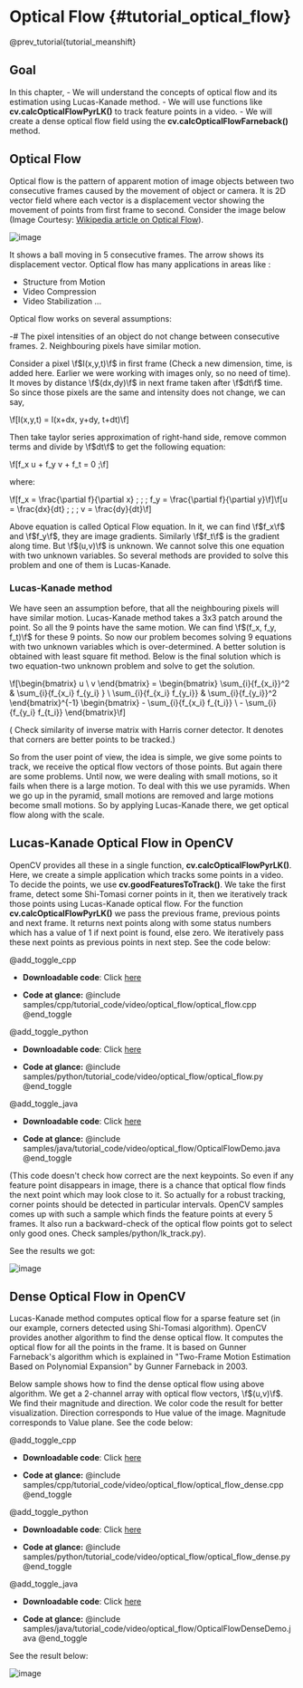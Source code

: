 Optical Flow {#tutorial_optical_flow}
============

@prev_tutorial{tutorial_meanshift}

Goal
----

In this chapter,
    -   We will understand the concepts of optical flow and its estimation using Lucas-Kanade
        method.
    -   We will use functions like **cv.calcOpticalFlowPyrLK()** to track feature points in a
        video.
    -   We will create a dense optical flow field using the **cv.calcOpticalFlowFarneback()** method.

Optical Flow
------------

Optical flow is the pattern of apparent motion of image objects between two consecutive frames
caused by the movement of object or camera. It is 2D vector field where each vector is a
displacement vector showing the movement of points from first frame to second. Consider the image
below (Image Courtesy: [Wikipedia article on Optical Flow](http://en.wikipedia.org/wiki/Optical_flow)).

![image](images/optical_flow_basic1.jpg)

It shows a ball moving in 5 consecutive frames. The arrow shows its displacement vector. Optical
flow has many applications in areas like :

-   Structure from Motion
-   Video Compression
-   Video Stabilization ...

Optical flow works on several assumptions:

-#  The pixel intensities of an object do not change between consecutive frames.
2.  Neighbouring pixels have similar motion.

Consider a pixel \f$I(x,y,t)\f$ in first frame (Check a new dimension, time, is added here. Earlier we
were working with images only, so no need of time). It moves by distance \f$(dx,dy)\f$ in next frame
taken after \f$dt\f$ time. So since those pixels are the same and intensity does not change, we can say,

\f[I(x,y,t) = I(x+dx, y+dy, t+dt)\f]

Then take taylor series approximation of right-hand side, remove common terms and divide by \f$dt\f$ to
get the following equation:

\f[f_x u + f_y v + f_t = 0 \;\f]

where:

\f[f_x = \frac{\partial f}{\partial x} \; ; \; f_y = \frac{\partial f}{\partial y}\f]\f[u = \frac{dx}{dt} \; ; \; v = \frac{dy}{dt}\f]

Above equation is called Optical Flow equation. In it, we can find \f$f_x\f$ and \f$f_y\f$, they are image
gradients. Similarly \f$f_t\f$ is the gradient along time. But \f$(u,v)\f$ is unknown. We cannot solve this
one equation with two unknown variables. So several methods are provided to solve this problem and
one of them is Lucas-Kanade.

### Lucas-Kanade method

We have seen an assumption before, that all the neighbouring pixels will have similar motion.
Lucas-Kanade method takes a 3x3 patch around the point. So all the 9 points have the same motion. We
can find \f$(f_x, f_y, f_t)\f$ for these 9 points. So now our problem becomes solving 9 equations with
two unknown variables which is over-determined. A better solution is obtained with least square fit
method. Below is the final solution which is two equation-two unknown problem and solve to get the
solution.

\f[\begin{bmatrix} u \\ v \end{bmatrix} =
\begin{bmatrix}
    \sum_{i}{f_{x_i}}^2  &  \sum_{i}{f_{x_i} f_{y_i} } \\
    \sum_{i}{f_{x_i} f_{y_i}} & \sum_{i}{f_{y_i}}^2
\end{bmatrix}^{-1}
\begin{bmatrix}
    - \sum_{i}{f_{x_i} f_{t_i}} \\
    - \sum_{i}{f_{y_i} f_{t_i}}
\end{bmatrix}\f]

( Check similarity of inverse matrix with Harris corner detector. It denotes that corners are better
points to be tracked.)

So from the user point of view, the idea is simple, we give some points to track, we receive the optical
flow vectors of those points. But again there are some problems. Until now, we were dealing with
small motions, so it fails when there is a large motion. To deal with this we use pyramids. When we go up in
the pyramid, small motions are removed and large motions become small motions. So by applying
Lucas-Kanade there, we get optical flow along with the scale.

Lucas-Kanade Optical Flow in OpenCV
-----------------------------------

OpenCV provides all these in a single function, **cv.calcOpticalFlowPyrLK()**. Here, we create a
simple application which tracks some points in a video. To decide the points, we use
**cv.goodFeaturesToTrack()**. We take the first frame, detect some Shi-Tomasi corner points in it,
then we iteratively track those points using Lucas-Kanade optical flow. For the function
**cv.calcOpticalFlowPyrLK()** we pass the previous frame, previous points and next frame. It
returns next points along with some status numbers which has a value of 1 if next point is found,
else zero. We iteratively pass these next points as previous points in next step. See the code
below:

@add_toggle_cpp
-   **Downloadable code**: Click
    [here](https://github.com/opencv/opencv/tree/master/samples/cpp/tutorial_code/video/optical_flow/optical_flow.cpp)

-   **Code at glance:**
    @include samples/cpp/tutorial_code/video/optical_flow/optical_flow.cpp
@end_toggle

@add_toggle_python
-   **Downloadable code**: Click
    [here](https://github.com/opencv/opencv/tree/master/samples/python/tutorial_code/video/optical_flow/optical_flow.py)

-   **Code at glance:**
    @include samples/python/tutorial_code/video/optical_flow/optical_flow.py
@end_toggle


@add_toggle_java
-   **Downloadable code**: Click
    [here](https://github.com/opencv/opencv/tree/master/samples/java/tutorial_code/video/optical_flow/OpticalFlowDemo.java)

-   **Code at glance:**
    @include samples/java/tutorial_code/video/optical_flow/OpticalFlowDemo.java
@end_toggle

(This code doesn't check how correct are the next keypoints. So even if any feature point disappears
in image, there is a chance that optical flow finds the next point which may look close to it. So
actually for a robust tracking, corner points should be detected in particular intervals. OpenCV
samples comes up with such a sample which finds the feature points at every 5 frames. It also run a
backward-check of the optical flow points got to select only good ones. Check
samples/python/lk_track.py).

See the results we got:

![image](images/opticalflow_lk.jpg)

Dense Optical Flow in OpenCV
----------------------------

Lucas-Kanade method computes optical flow for a sparse feature set (in our example, corners detected
using Shi-Tomasi algorithm). OpenCV provides another algorithm to find the dense optical flow. It
computes the optical flow for all the points in the frame. It is based on Gunner Farneback's
algorithm which is explained in "Two-Frame Motion Estimation Based on Polynomial Expansion" by
Gunner Farneback in 2003.

Below sample shows how to find the dense optical flow using above algorithm. We get a 2-channel
array with optical flow vectors, \f$(u,v)\f$. We find their magnitude and direction. We color code the
result for better visualization. Direction corresponds to Hue value of the image. Magnitude
corresponds to Value plane. See the code below:

@add_toggle_cpp
-   **Downloadable code**: Click
    [here](https://github.com/opencv/opencv/tree/master/samples/cpp/tutorial_code/video/optical_flow/optical_flow_dense.cpp)

-   **Code at glance:**
    @include samples/cpp/tutorial_code/video/optical_flow/optical_flow_dense.cpp
@end_toggle

@add_toggle_python
-   **Downloadable code**: Click
    [here](https://github.com/opencv/opencv/tree/master/samples/python/tutorial_code/video/optical_flow/optical_flow_dense.py)

-   **Code at glance:**
    @include samples/python/tutorial_code/video/optical_flow/optical_flow_dense.py
@end_toggle


@add_toggle_java
-   **Downloadable code**: Click
    [here](https://github.com/opencv/opencv/tree/master/samples/java/tutorial_code/video/optical_flow/OpticalFlowDenseDemo.java)

-   **Code at glance:**
    @include samples/java/tutorial_code/video/optical_flow/OpticalFlowDenseDemo.java
@end_toggle


See the result below:

![image](images/opticalfb.jpg)
